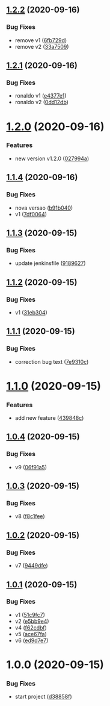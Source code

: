 ## [1.2.2](https://github.com/robarros/web-app-devops/compare/1.2.1...1.2.2) (2020-09-16)


### Bug Fixes

* remove v1 ([6fb729d](https://github.com/robarros/web-app-devops/commit/6fb729ddae2b1d378765c9f55a8176d075017667))
* remove v2 ([33a7509](https://github.com/robarros/web-app-devops/commit/33a750968f091f94448b23c81c83cb2d9ff0aad3))

## [1.2.1](https://github.com/robarros/web-app-devops/compare/1.2.0...1.2.1) (2020-09-16)


### Bug Fixes

* ronaldo v1 ([e4377e1](https://github.com/robarros/web-app-devops/commit/e4377e130121da1eabceccc08bc62cc821af9178))
* ronaldo v2 ([0dd12db](https://github.com/robarros/web-app-devops/commit/0dd12db4237ccf3bc890cbf541514450575c62f2))

# [1.2.0](https://github.com/robarros/web-app-devops/compare/1.1.4...1.2.0) (2020-09-16)


### Features

* new version v1.2.0 ([027994a](https://github.com/robarros/web-app-devops/commit/027994a3f3f5ba2ce7970b50d845f40dc7dd5a2e))

## [1.1.4](https://github.com/robarros/web-app-devops/compare/1.1.3...1.1.4) (2020-09-16)


### Bug Fixes

* nova versao ([b91b040](https://github.com/robarros/web-app-devops/commit/b91b040d31d415aa6cc873c05d9d46f4841082fc))
* v1 ([7df0064](https://github.com/robarros/web-app-devops/commit/7df00647c75eed0bd03f9b47a01f99a431feae00))

## [1.1.3](https://github.com/robarros/web-app-devops/compare/1.1.2...1.1.3) (2020-09-15)


### Bug Fixes

* update jenkinsfile ([9189627](https://github.com/robarros/web-app-devops/commit/9189627a91cdba32a617c5ca1b13e335f6df43dc))

## [1.1.2](https://github.com/robarros/web-app-devops/compare/1.1.1...1.1.2) (2020-09-15)


### Bug Fixes

* v1 ([31eb304](https://github.com/robarros/web-app-devops/commit/31eb3040c84b7b014eb7fe6876b1955abd9e1887))

## [1.1.1](https://github.com/robarros/web-app-devops/compare/1.1.0...1.1.1) (2020-09-15)


### Bug Fixes

* correction bug text ([7e9310c](https://github.com/robarros/web-app-devops/commit/7e9310c1a47e9caa19b93b73e14a18c9a785dcd0))

# [1.1.0](https://github.com/robarros/web-app-devops/compare/1.0.4...1.1.0) (2020-09-15)


### Features

* add new feature ([439848c](https://github.com/robarros/web-app-devops/commit/439848cc4e974d0ef41f5947d74cb3d4f56a797b))

## [1.0.4](https://github.com/robarros/web-app-devops/compare/1.0.3...1.0.4) (2020-09-15)


### Bug Fixes

* v9 ([06f91a5](https://github.com/robarros/web-app-devops/commit/06f91a50c28241d0443169bcd08f32082b2768cb))

## [1.0.3](https://github.com/robarros/web-app-devops/compare/1.0.2...1.0.3) (2020-09-15)


### Bug Fixes

* v8 ([f8c1fee](https://github.com/robarros/web-app-devops/commit/f8c1fee98179fe83ed4fe2f48abb580b4c0f057b))

## [1.0.2](https://github.com/robarros/web-app-devops/compare/1.0.1...1.0.2) (2020-09-15)


### Bug Fixes

* v7 ([9449dfe](https://github.com/robarros/web-app-devops/commit/9449dfe82bdaee9235c6b8c8095fc28e7f147e8d))

## [1.0.1](https://github.com/robarros/web-app-devops/compare/1.0.0...1.0.1) (2020-09-15)


### Bug Fixes

* v1 ([51c9fc7](https://github.com/robarros/web-app-devops/commit/51c9fc7736cb14ac6b4a6bc6cf3c5f179bc83a8b))
* v2 ([e5bb9e4](https://github.com/robarros/web-app-devops/commit/e5bb9e4f320136e65dc5dae71ce9a7b98e618cbc))
* v4 ([f62cdbf](https://github.com/robarros/web-app-devops/commit/f62cdbf9a1b95f65be715ddb052c5fefa7311e8e))
* v5 ([ace67fa](https://github.com/robarros/web-app-devops/commit/ace67fad788369a2dbb6d7b07dd0a0cd17ca68da))
* v6 ([ed9d7e7](https://github.com/robarros/web-app-devops/commit/ed9d7e7a77bca0bf49941d77216b307b8af104cb))

# 1.0.0 (2020-09-15)


### Bug Fixes

* start project ([d38858f](https://github.com/robarros/web-app-devops/commit/d38858f9532b5bef6428bb753f8e2445a9a7f65b))
